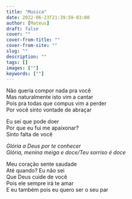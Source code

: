 ```yaml
---
title: "Musica"
date: 2022-06-23T21:39:59-03:00
author: [Mateus]
draft: false
cover: ""
cover-from-title: ""
cover-from-site: ""
slug: ""
description: ""
tags: []
images: [""]
keywords: [""]
---
```


Não queria compor nada pra você  
Mas naturalmente isto vim a cantar  
Pois pra todas que compus vim a perder  
Por você sinto vontade de abraçar

Eu sei que pode doer  
Por que eu fui me apaixonar?  
Sinto falta de você

*Glória a Deus por te conhecer  
Glória, menina meiga e doce/Teu sorriso é doce*  

Meu coração sente saudade  
Até quando? Eu não sei  
Que Deus cuide de você  
Pois ele sempre irá te amar  
E eu também pois eu quero ser o seu par
